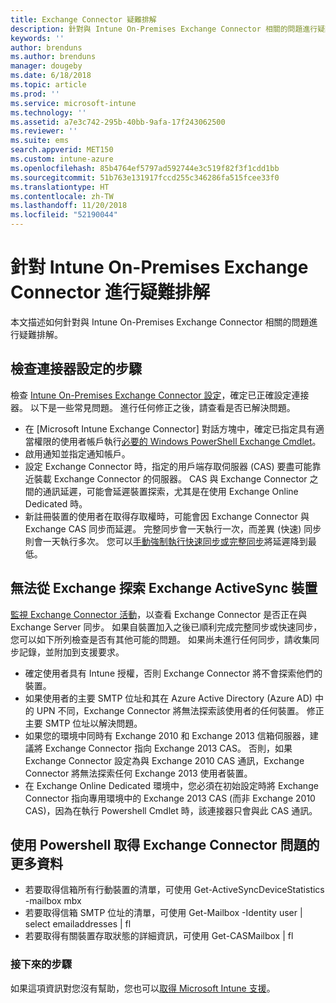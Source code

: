```yaml
---
title: Exchange Connector 疑難排解
description: 針對與 Intune On-Premises Exchange Connector 相關的問題進行疑難排解。
keywords: ''
author: brenduns
ms.author: brenduns
manager: dougeby
ms.date: 6/18/2018
ms.topic: article
ms.prod: ''
ms.service: microsoft-intune
ms.technology: ''
ms.assetid: a7e3c742-295b-40bb-9afa-17f243062500
ms.reviewer: ''
ms.suite: ems
search.appverid: MET150
ms.custom: intune-azure
ms.openlocfilehash: 85b4764ef5797ad592744e3c519f82f3f1cdd1bb
ms.sourcegitcommit: 51b763e131917fccd255c346286fa515fcee33f0
ms.translationtype: HT
ms.contentlocale: zh-TW
ms.lasthandoff: 11/20/2018
ms.locfileid: "52190044"
---
```

# <a name="troubleshoot-the-intune-on-premises-exchange-connector"></a>針對 Intune On-Premises Exchange Connector 進行疑難排解

本文描述如何針對與 Intune On-Premises Exchange Connector 相關的問題進行疑難排解。

## <a name="steps-for-checking-the-connector-configuration"></a>檢查連接器設定的步驟 

檢查 [Intune On-Premises Exchange Connector 設定](exchange-connector-install.md)，確定已正確設定連接器。 以下是一些常見問題。 進行任何修正之後，請查看是否已解決問題。

 - 在 [Microsoft Intune Exchange Connector] 對話方塊中，確定已指定具有適當權限的使用者帳戶執行[必要的 Windows PowerShell Exchange Cmdlet](exchange-connector-install.md#exchange-cmdlet-requirements)。
- 啟用通知並指定通知帳戶。
 - 設定 Exchange Connector 時，指定的用戶端存取伺服器 (CAS) 要盡可能靠近裝載 Exchange Connector 的伺服器。 CAS 與 Exchange Connector 之間的通訊延遲，可能會延遲裝置探索，尤其是在使用 Exchange Online Dedicated 時。
 - 新註冊裝置的使用者在取得存取權時，可能會因 Exchange Connector 與 Exchange CAS 同步而延遲。 完整同步會一天執行一次，而差異 (快速) 同步則會一天執行多次。  您可以[手動強制執行快速同步或完整同步](exchange-connector-install.md#manually-force-a-quick-sync-or-full-sync)將延遲降到最低。
 
## <a name="exchange-activesync-device-not-discovered-from-exchange"></a>無法從 Exchange 探索 Exchange ActiveSync 裝置
[監視 Exchange Connector 活動](exchange-connector-install.md#on-premises-exchange-connector-high-availability-support)，以查看 Exchange Connector 是否正在與 Exchange Server 同步。 如果自裝置加入之後已順利完成完整同步或快速同步，您可以如下所列檢查是否有其他可能的問題。 如果尚未進行任何同步，請收集同步記錄，並附加到支援要求。

 - 確定使用者具有 Intune 授權，否則 Exchange Connector 將不會探索他們的裝置。
 - 如果使用者的主要 SMTP 位址和其在 Azure Active Directory (Azure AD) 中的 UPN 不同，Exchange Connector 將無法探索該使用者的任何裝置。 修正主要 SMTP 位址以解決問題。
 - 如果您的環境中同時有 Exchange 2010 和 Exchange 2013 信箱伺服器，建議將 Exchange Connector 指向 Exchange 2013 CAS。 否則，如果 Exchange Connector 設定為與 Exchange 2010 CAS 通訊，Exchange Connector 將無法探索任何 Exchange 2013 使用者裝置。 
- 在 Exchange Online Dedicated 環境中，您必須在初始設定時將 Exchange Connector 指向專用環境中的 Exchange 2013 CAS (而非 Exchange 2010 CAS)，因為在執行 Powershell Cmdlet 時，該連接器只會與此 CAS 通訊。


## <a name="using-powershell-to-get-more-data-on-exchange-connector-issues"></a>使用 Powershell 取得 Exchange Connector 問題的更多資料
- 若要取得信箱所有行動裝置的清單，可使用 Get-ActiveSyncDeviceStatistics -mailbox mbx
- 若要取得信箱 SMTP 位址的清單，可使用 Get-Mailbox -Identity user | select emailaddresses | fl
- 若要取得有關裝置存取狀態的詳細資訊，可使用 Get-CASMailbox <upn> | fl

### <a name="next-steps"></a>接下來的步驟
如果這項資訊對您沒有幫助，您也可以[取得 Microsoft Intune 支援](get-support.md)。
